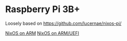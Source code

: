 # Raspberry Pi 3B+

Loosely based on https://github.com/lucernae/nixos-pi/

[NixOS on ARM](https://nixos.wiki/wiki/NixOS_on_ARM)
[NixOS on ARM/UEFI](https://nixos.wiki/wiki/NixOS_on_ARM/UEFI)
